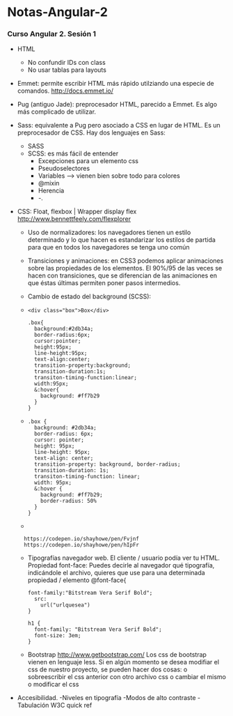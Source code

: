 # Notas-Angular-2
### Curso Angular 2. Sesión 1

- HTML
	- No confundir IDs con class
	- No usar tablas para layouts
- Emmet: permite escribir HTML más rápido utilziando una especie de comandos.
  http://docs.emmet.io/
  
- Pug (antiguo Jade): preprocesador HTML, parecido a Emmet. Es algo más complicado de utilizar.

- Sass: equivalente a Pug pero asociado a CSS en lugar de HTML. Es un preprocesador de CSS. Hay dos lenguajes en Sass:
	- SASS
	- SCSS: es más fácil de entender
		- Excepciones para un elemento css
		- Pseudoselectores
		- Variables --> vienen bien sobre todo para colores
		- @mixin
		- Herencia
		- -.

- CSS: Float, flexbox | Wrapper display flex http://www.bennettfeely.com/flexplorer
	- Uso de normalizadores: los navegadores tienen un estilo determinado y lo que hacen es estandarizar los estilos de partida
		para que en todos los navegadores se tenga uno común
	- Transiciones y animaciones: en CSS3 podemos aplicar animaciones sobre las propiedades de los elementos. El 90%/95 de las veces
		se hacen con transiciones, que se diferencian de las animaciones en que éstas últimas permiten poner pasos intermedios.

	- Cambio de estado del background (SCSS):
		
	-	
		```
		<div class="box">Box</div>

		.box{
		  background:#2db34a;
		  border-radius:6px;
		  cursor:pointer;
		  height:95px;
		  line-height:95px;
		  text-align:center;
		  transition-property:background;
		  transition-duration:1s;
		  transiton-timing-function:linear;
		  width:95px;
		  &:hover{
			background: #ff7b29
		  }
		}
		```
	- 	
		```
		.box {
		  background: #2db34a;
		  border-radius: 6px;
		  cursor: pointer;
		  height: 95px;
		  line-height: 95px;
		  text-align: center;
		  transition-property: background, border-radius;
		  transition-duration: 1s;
		  transiton-timing-function: linear;
		  width: 95px;
		  &:hover {
			background: #ff7b29;
			border-radius: 50%
		  }
		}
		```
	-
	
		https://codepen.io/shayhowe/pen/Fvjnf
		https://codepen.io/shayhowe/pen/hIpFr
	
	- Tipografías navegador web. El cliente / usuario podía ver tu HTML. Propiedad font-face: Puedes decirle al navegador
		qué tipografía, indicándole el archivo, quieres que use para una determinada propiedad / elemento @font-face{
		```
		font-family:"Bitstream Vera Serif Bold";
		  src:
			url("urlquesea")
		}

		h1 {
		  font-family: "Bitstream Vera Serif Bold";
		  font-size: 3em;
		}
		```
	- Bootstrap
		http://www.getbootstrap.com/
		Los css de bootstrap vienen en lenguaje less. Si en algún momento se desea modifiar el css de nuestro proyecto, se pueden 
		hacer dos cosas: o sobreescribir el css anterior con otro archivo css o cambiar el mismo
		o modificar el css
		
- Accesibilidad.
	-Niveles en tipografía
	-Modos de alto contraste
	-Tabulación	
	W3C quick ref
